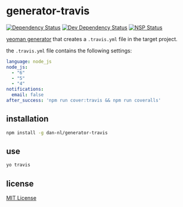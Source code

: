 # generator-travis
[![Dependency Status][david-dm-image]][david-dm-url] [![Dev Dependency Status][david-dm-dev-image]][david-dm-dev-url] [![NSP Status][nsp-image]][nsp-url]

[yeoman generator][yeoman-getting-started-url] that creates a `.travis.yml` file in the target project.

the `.travis.yml` file contains the following settings:

```yml
language: node_js
node_js:
  - "6"
  - "5"
  - "4"
notifications:
  email: false
after_success: 'npm run cover:travis && npm run coveralls'
```

## installation
```bash
npm install -g dan-nl/generator-travis
```

## use
```bash
yo travis
```

## license
[MIT License][mit-license]

[david-dm-image]: https://david-dm.org/dan-nl/generator-travis.svg
[david-dm-url]: https://david-dm.org/dan-nl/generator-travis
[david-dm-dev-image]: https://david-dm.org/dan-nl/generator-travis/dev-status.svg
[david-dm-dev-url]: https://david-dm.org/dan-nl/generator-travis?type=dev
[mit-license]: https://raw.githubusercontent.com/dan-nl/generator-travis/master/license.txt
[nsp-image]: https://nodesecurity.io/orgs/githubdan-nl/projects/910ce1c7-dd61-42fd-a5f7-c7382d84a110/badge
[nsp-url]: https://nodesecurity.io/orgs/githubdan-nl/projects/910ce1c7-dd61-42fd-a5f7-c7382d84a110
[yeoman-getting-started-url]: http://yeoman.io/authoring/index.html

